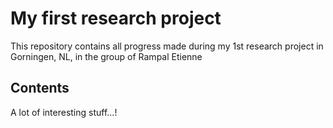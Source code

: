 # My first research project
This repository contains all progress made during my 1st research project in Gorningen, NL, in the group of Rampal Etienne

## Contents
A lot of interesting stuff...!
